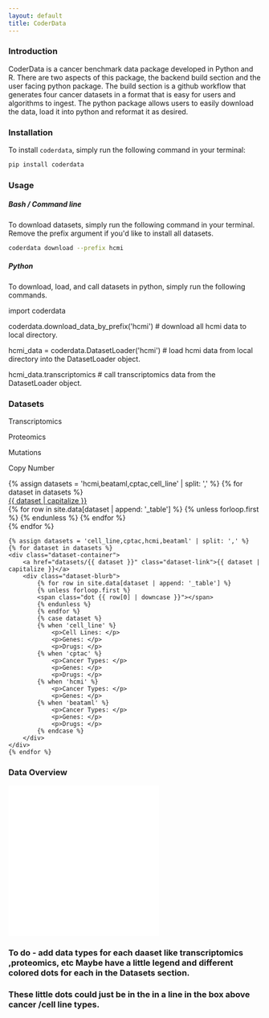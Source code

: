 ```yaml
---
layout: default
title: CoderData
---
```


<link rel="stylesheet" href="assets/css/style.css">

<!-- # Cancer Omics and Drug Experiment Response Data (`coderdata`) Python Package -->

### Introduction
CoderData is a cancer benchmark data package developed in Python and R. 
There are two aspects of this package, the backend build section and the user facing python package.
The build section is a github workflow that generates four cancer datasets in a format that is easy for users and algorithms to ingest. 
The python package allows users to easily download the data, load it into python and reformat it as desired.

### Installation
To install `coderdata`, simply run the following command in your terminal:

```bash
pip install coderdata
```

### Usage
##### Bash / Command line
To download datasets, simply run the following command in your terminal. Remove the prefix argument if you'd like to install all datasets.

```bash
coderdata download --prefix hcmi
```

##### Python
To download, load, and call datasets in python, simply run the following commands. 
<!-- 
```python
import coderdata
coderdata.download_data_by_prefix('hcmi') # download all hcmi data to local directory.
hcmi_data = coderdata.DatasetLoader('hcmi') # load hcmi data from local directory into the DatasetLoader object.
hcmi_data.transcriptomics # call transcriptomics data from the DatasetLoader object.
``` -->
<div class="code-box">
    <p>import coderdata</p>
    <p>coderdata.download_data_by_prefix('hcmi') # download all hcmi data to local directory.</p>
    <p>hcmi_data = coderdata.DatasetLoader('hcmi') # load hcmi data from local directory into the DatasetLoader object.</p>
    <p>hcmi_data.transcriptomics # call transcriptomics data from the DatasetLoader object.</p>
</div>


### Datasets

<div class="legend">
    <p><span class="dot_transcriptomics"></span> Transcriptomics</p>
    <p><span class="dot_proteomics"></span> Proteomics</p>
    <p><span class="dot_mutations"></span> Mutations</p>
    <p><span class="dot_copy_number"></span> Copy Number</p>
</div>

<div class="dataset-section">
    {% assign datasets = 'hcmi,beataml,cptac,cell_line' | split: ',' %}
    {% for dataset in datasets %}
    <div class="dataset-container">
        <a href="datasets/{{ dataset }}" class="dataset-link">{{ dataset | capitalize }}</a>
        <div class="dataset-blurb">
            {% for row in site.data[dataset | append: '_table'] %}
            {% unless forloop.first %} <!-- Skip header row -->
            <span class="dot {{ row[0] | downcase }}"></span> <!-- Row name as class for dot -->
            {% endunless %}
            {% endfor %}
            <!-- Your dataset content here -->
        </div>
    </div>
    {% endfor %}
</div>


<div class="dataset-section">

    {% assign datasets = 'cell_line,cptac,hcmi,beataml' | split: ',' %}
    {% for dataset in datasets %}
    <div class="dataset-container">
        <a href="datasets/{{ dataset }}" class="dataset-link">{{ dataset | capitalize }}</a>
        <div class="dataset-blurb">
            {% for row in site.data[dataset | append: '_table'] %}
            {% unless forloop.first %} 
            <span class="dot {{ row[0] | downcase }}"></span> 
            {% endunless %}
            {% endfor %}
            {% case dataset %}
            {% when 'cell_line' %}
                <p>Cell Lines: </p>
                <p>Genes: </p>
                <p>Drugs: </p>
            {% when 'cptac' %}
                <p>Cancer Types: </p>
                <p>Genes: </p>
                <p>Drugs: </p>
            {% when 'hcmi' %}
                <p>Cancer Types: </p>
                <p>Genes: </p>
            {% when 'beataml' %}
                <p>Cancer Types: </p>
                <p>Genes: </p>
                <p>Drugs: </p>
            {% endcase %}
        </div>
    </div>
    {% endfor %}

</div>

<!-- 
<div class="dataset-section">

    <div class="dataset-container">
        <a href="datasets/cell-line" class="dataset-link">Cell Line</a>
        <div class="dataset-blurb">
            <p>Cell Lines: </p>
            <p>Genes: </p>
            <p>Drugs: </p>
        </div>
    </div>

    <div class="dataset-container">
        <a href="datasets/cptac" class="dataset-link">CPTAC</a>
        <div class="dataset-blurb">
            <p>Cancer Types: </p>
            <p>Genes: </p>
            <p>Drugs: </p>
        </div>
    </div>

    <div class="dataset-container">
        <a href="datasets/hcmi" class="dataset-link">HCMI</a>
        <div class="dataset-blurb">
            <p>Cancer Types: </p>
            <p>Genes: </p>
            <p>Drugs: </p>
        </div>
    </div>

    <div class="dataset-container">
        <a href="datasets/beataml" class="dataset-link">BeatAML</a>
        <div class="dataset-blurb">
            <p>Cancer Types: </p>
            <p>Genes: </p>
        </div>
    </div>

</div> -->

### Data Overview

<div class="flex-container"> 
    <div class="flex-item">
        <embed src="{{ 'assets/stats/Fig0_Overview.pdf' | relative_url }}" type="application/pdf" />
    </div>
    <div class="flex-item">
        <embed src="{{ 'assets/stats/Fig5_Sample_Summary.pdf' | relative_url }}" type="application/pdf" />
    </div>
</div>



### To do - add data types for each daaset like transcriptomics ,proteomics, etc Maybe have a little legend and different colored dots for each in the Datasets section.
### These little dots could just be in the in a line in the box above cancer /cell line types.